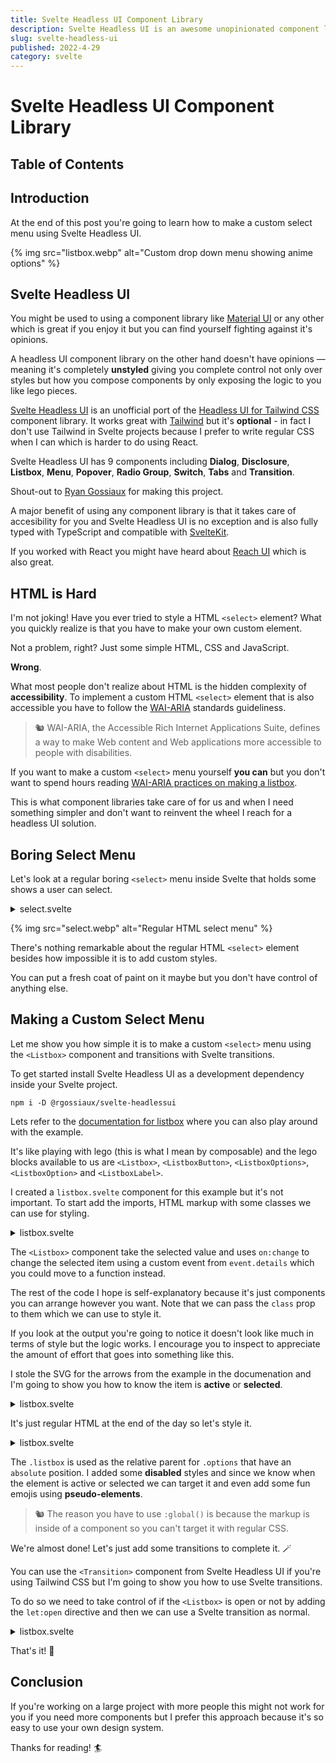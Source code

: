 ```yaml
---
title: Svelte Headless UI Component Library
description: Svelte Headless UI is an awesome unopinionated component library.
slug: svelte-headless-ui
published: 2022-4-29
category: svelte
---
```


# Svelte Headless UI Component Library

## Table of Contents

## Introduction

At the end of this post you're going to learn how to make a custom select menu using Svelte Headless UI.

{% img src="listbox.webp" alt="Custom drop down menu showing anime options" %}

## Svelte Headless UI

You might be used to using a component library like [Material UI](https://sveltematerialui.com/) or any other which is great if you enjoy it but you can find yourself fighting against it's opinions.

A headless UI component library on the other hand doesn't have opinions — meaning it's completely **unstyled** giving you complete control not only over styles but how you compose components by only exposing the logic to you like lego pieces.

[Svelte Headless UI](https://svelte-headlessui.goss.io/docs) is an unofficial port of the [Headless UI for Tailwind CSS](https://headlessui.dev/) component library. It works great with [Tailwind](https://tailwindcss.com/) but it's **optional** - in fact I don't use Tailwind in Svelte projects because I prefer to write regular CSS when I can which is harder to do using React.

Svelte Headless UI has 9 components including **Dialog**, **Disclosure**, **Listbox**, **Menu**, **Popover**, **Radio Group**, **Switch**, **Tabs** and **Transition**.

Shout-out to [Ryan Gossiaux](https://github.com/rgossiaux) for making this project.

A major benefit of using any component library is that it takes care of accesibility for you and Svelte Headless UI is no exception and is also fully typed with TypeScript and compatible with [SvelteKit](https://kit.svelte.dev/).

If you worked with React you might have heard about [Reach UI](https://reach.tech/) which is also great.

## HTML is Hard

I'm not joking! Have you ever tried to style a HTML `<select>` element? What you quickly realize is that you have to make your own custom element.

Not a problem, right? Just some simple HTML, CSS and JavaScript.

**Wrong**.

What most people don't realize about HTML is the hidden complexity of **accessibility**. To implement a custom HTML `<select>` element that is also accessible you have to follow the [WAI-ARIA](https://www.w3.org/WAI/standards-guidelines/aria/) standards guideliness.

> 🐿️ WAI-ARIA, the Accessible Rich Internet Applications Suite, defines a way to make Web content and Web applications more accessible to people with disabilities.

If you want to make a custom `<select>` menu yourself **you can** but you don't want to spend hours reading [WAI-ARIA practices on making a listbox](https://www.w3.org/TR/wai-aria-practices-1.1/examples/listbox/listbox-collapsible.html).

This is what component libraries take care of for us and when I need something simpler and don't want to reinvent the wheel I reach for a headless UI solution.

## Boring Select Menu

Let's look at a regular boring `<select>` menu inside Svelte that holds some shows a user can select.

<details>
  <summary>select.svelte</summary>

```html:select.svelte showLineNumbers
<script lang="ts">
	const shows = [
		{ id: 1, name: 'Cowboy Bebop', completed: false },
		{ id: 2, name: 'Naruto', completed: false },
		{ id: 3, name: 'One Piece', completed: false },
		{ id: 4, name: 'Fullmetal Alchemist', completed: true },
		{ id: 5, name: 'One Punch Man', completed: true },
		{ id: 6, name: 'Death Note', completed: true }
	]

	let selected = shows[0].name
</script>

<h4>Select</h4>

<select bind:value={selected}>
	{#each shows as anime (anime.id)}
		<option value={anime.name} disabled={anime.completed}>
			{anime.name}
		</option>
	{/each}
</select>

<style>
	select {
		font-size: inherit;
		font-family: inherit;
		padding: 0.4rem;
	}
</style>
```

</details>

{% img src="select.webp" alt="Regular HTML select menu" %}

There's nothing remarkable about the regular HTML `<select>` element besides how impossible it is to add custom styles.

You can put a fresh coat of paint on it maybe but you don't have control of anything else.

## Making a Custom Select Menu

Let me show you how simple it is to make a custom `<select>` menu using the `<Listbox>` component and transitions with Svelte transitions.

To get started install Svelte Headless UI as a development dependency inside your Svelte project.

```shell:terminal
npm i -D @rgossiaux/svelte-headlessui
```

Lets refer to the [documentation for listbox](https://svelte-headlessui.goss.io/docs/listbox) where you can also play around with the example.

It's like playing with lego (this is what I mean by composable) and the lego blocks available to us are `<Listbox>`, `<ListboxButton>`, `<ListboxOptions>`, `<ListboxOption>` and `<ListboxLabel>`.

I created a `listbox.svelte` component for this example but it's not important. To start add the imports, HTML markup with some classes we can use for styling.

<details>
  <summary>listbox.svelte</summary>

```html:listbox.svelte showLineNumbers
<script lang="ts">
	import {
		Listbox,
		ListboxButton,
		ListboxOptions,
		ListboxOption
	} from '@rgossiaux/svelte-headlessui'

	const shows = [
		{ id: 1, name: 'Cowboy Bebop', completed: false },
		{ id: 2, name: 'Naruto', completed: false },
		{ id: 3, name: 'One Piece', completed: false },
		{ id: 4, name: 'Fullmetal Alchemist', completed: true },
		{ id: 5, name: 'One Punch Man', completed: true },
		{ id: 6, name: 'Death Note', completed: true }
	]

	let selected = shows[0]
</script>

<h4>Listbox</h4>

<div class="listbox">
	<Listbox
		value={selected}
		on:change={(event) => (selected = event.detail)}
	>
		<ListboxButton class="button">
			<span>{selected.name}</span>
		</ListboxButton>

		<ListboxOptions class="options">
			{#each shows as anime (anime.id)}
				<ListboxOption
					class="option"
					value={anime}
					disabled={anime.completed}
				>
					<span>{anime.name}</span>
				</ListboxOption>
			{/each}
		</ListboxOptions>
	</Listbox>
</div>
```

</details>

The `<Listbox>` component take the selected value and uses `on:change` to change the selected item using a custom event from `event.details` which you could move to a function instead.

The rest of the code I hope is self-explanatory because it's just components you can arrange however you want. Note that we can pass the `class` prop to them which we can use to style it.

If you look at the output you're going to notice it doesn't look like much in terms of style but the logic works. I encourage you to inspect to appreciate the amount of effort that goes into something like this.

I stole the SVG for the arrows from the example in the documenation and I'm going to show you how to know the item is **active** or **selected**.

<details>
  <summary>listbox.svelte</summary>

```html:listbox.svelte {10-24, 33-34, 36} showLineNumbers
<!-- ... -->

<div class="listbox">
	<Listbox
		value={selected}
		on:change={(event) => (selected = event.detail)}
	>
		<ListboxButton class="button">
			<span>{selected.name}</span>
			<svg
				width="20"
				height="20"
				class="arrows"
				xmlns="http://www.w3.org/2000/svg"
				viewBox="0 0 20 20"
				fill="currentColor"
				aria-hidden="true"
			>
				<path
					fill-rule="evenodd"
					d="M10 3a1 1 0 01.707.293l3 3a1 1 0 01-1.414 1.414L10 5.414 7.707 7.707a1 1 0 01-1.414-1.414l3-3A1 1 0 0110 3zm-3.707 9.293a1 1 0 011.414 0L10 14.586l2.293-2.293a1 1 0 011.414 1.414l-3 3a1 1 0 01-1.414 0l-3-3a1 1 0 010-1.414z"
					clip-rule="evenodd"
				/>
			</svg>
		</ListboxButton>

		<ListboxOptions class="options">
			{#each shows as anime (anime.id)}
				<ListboxOption
					class="option"
					value={anime}
					disabled={anime.completed}
					let:active
					let:selected
				>
					<span class:active class:selected>{anime.name}</span>
				</ListboxOption>
			{/each}
		</ListboxOptions>
	</Listbox>
</div>
```

</details>

It's just regular HTML at the end of the day so let's style it.

<details>
  <summary>listbox.svelte</summary>

```html:listbox.svelte showLineNumbers
<!-- ... -->

<style>
	.listbox {
		max-width: 280px;
		position: relative;
		font-weight: 500;
		color: hsl(220, 20%, 98%);
	}

	.listbox :global(.button) {
		width: 100%;

		display: flex;
		justify-content: space-between;
		align-items: center;
		padding: 1rem;

		font-family: inherit;
		font-size: inherit;
		color: inherit;

		background-color: hsl(220, 20%, 2%);
		border: none;
		border-radius: 10px;
	}

	.listbox :global(.arrows) {
		width: 20px;
		height: 20px;
		display: block;
	}

	.listbox :global(.options) {
		position: absolute;
		top: 44px;
		right: 0;
		left: 0;
		padding: 1rem;
		background-color: hsl(220, 20%, 4%);
		border-radius: 10px;
		list-style: none;
	}

	.listbox :global(.option) {
		padding: 0.8rem 0.4rem;
		cursor: pointer;
	}

	.listbox :global(.option[aria-disabled='true']) {
		color: hsl(220, 20%, 30%);
	}

	.listbox :global(.active) {
		color: hsl(220, 80%, 70%);
	}

	.listbox :global(.active)::before {
		content: '👉️ ';
	}

	.listbox :global(.selected) {
		font-weight: 700;
	}

	.listbox :global(.selected)::before {
		content: '⭐️ ';
	}
</style>
```

</details>

The `.listbox` is used as the relative parent for `.options` that have an `absolute` position. I added some **disabled** styles and since we know when the element is active or selected we can target it and even add some fun emojis using **pseudo-elements**.

> 🐿️ The reason you have to use `:global()` is because the markup is inside of a component so you can't target it with regular CSS.

We're almost done! Let's just add some transitions to complete it. 🪄

You can use the `<Transition>` component from Svelte Headless UI if you're using Tailwind CSS but I'm going to show you how to use Svelte transitions.

To do so we need to take control of if the `<Listbox>` is open or not by adding the `let:open` directive and then we can use a Svelte transition as normal.

<details>
  <summary>listbox.svelte</summary>

```html:listbox.svelte {2, 12, 16-17, 31-32} showLineNumbers
<script lang="ts">
	import { fade } from 'svelte/transition'
  // ...
</script>

<h4>Listbox</h4>

<div class="listbox">
	<Listbox
		value={selected}
		on:change={(event) => (selected = event.detail)}
		let:open
	>
		<!-- ... -->

		{#if open}
			<div transition:fade={{ duration: 100 }}>
				<ListboxOptions class="options">
					{#each shows as anime (anime.id)}
						<ListboxOption
							class="option"
							value={anime}
							disabled={anime.completed}
							let:active
							let:selected
						>
							<span class:active class:selected>{anime.name}</span>
						</ListboxOption>
					{/each}
				</ListboxOptions>
			</div>
		{/if}
	</Listbox>
</div>

<!-- ... -->
```

</details>

That's it! 🥳

## Conclusion

If you're working on a large project with more people this might not work for you if you need more components but I prefer this approach because it's so easy to use your own design system.

Thanks for reading! 🏄️
